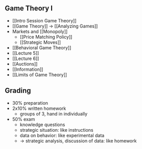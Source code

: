 ## Game Theory I
- [[Intro Session Game Theory]]
- [[Game Theory]] -> [[Analyzing Games]]
- Markets and [[Monopoly]]
	- [[Price Matching Policy]]
	- [[Strategic Moves]]
- [[Behavioral Game Theory]]
- [[Lecture 5]]
- [[Lecture 6]]
- [[Auctions]]
- [[Information]]
- [[Limits of Game Theory]]
## Grading
- 30% preparation
- 2x10% written homework
	- groups of 3, hand in individually
- 50% exam
	- knowledge questions
	- strategic situation: like instructions
	- data on behavior: like experimental data
	- -> strategic analysis, discussion of data: like homework